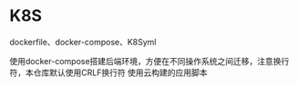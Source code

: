 # K8S
dockerfile、docker-compose、K8Syml

使用docker-compose搭建后端环境，方便在不同操作系统之间迁移，注意换行符，本仓库默认使用CRLF换行符
使用云构建的应用脚本
